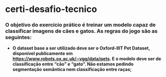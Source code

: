 # certi-desafio-tecnico

### O objetivo do exercício prático é treinar um modelo capaz de classificar imagens de cães e gatos. As regras do jogo são as seguintes:
- **O dataset base a ser utilizado deve ser o Oxford-IIIT Pet Dataset, disponível publicamente em https://www.robots.ox.ac.uk/~vgg/data/pets.
E o modelo deve ser de classificação entre “cão” e “gato”. Não estamos pedindo segmentação semântica nem classificação entre raças;**
